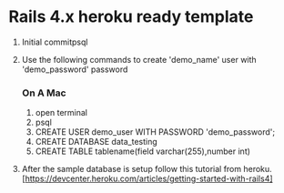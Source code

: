 # Rails 4.x heroku ready template

1) Initial commitpsql
2) Use the following commands to create 'demo_name' user with 'demo_password' password


	<h3>On A Mac</h3>
	<ol>
		<li>open terminal</li>
		<li>psql</li>
		<li>CREATE USER demo_user WITH PASSWORD 'demo_password';</li>
		<li>CREATE DATABASE data_testing</li>
		<li>CREATE TABLE tablename(field varchar(255),number int)</li>
	</ol> 
	
3) After the sample database is setup follow this tutorial from heroku. [https://devcenter.heroku.com/articles/getting-started-with-rails4]
